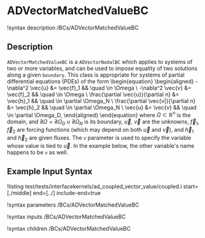 # ADVectorMatchedValueBC

!syntax description /BCs/ADVectorMatchedValueBC

## Description

`ADVectorMatchedValueBC` is a `ADVectorNodalBC` which applies to systems of two or more variables,
and can be used to impose equality of two solutions along a given `boundary`.
This class is appropriate for systems of partial differential equations (PDEs) of
the form
\begin{equation}
\begin{aligned}
  -\nabla^2 \vec{u} &= \vec{f}_1 && \quad \in \Omega \\
  -\nabla^2 \vec{v} &= \vec{f}_2 && \quad \in \Omega \\
  \frac{\partial \vec{u}}{\partial n} &= \vec{h}_1 && \quad \in \partial \Omega_N \\
  \frac{\partial \vec{v|}{\partial n} &= \vec{h}_2 && \quad \in \partial \Omega_N \\
  \vec{u} &= \vec{v} && \quad \in \partial \Omega_D,
\end{aligned}
\end{equation}
where $\Omega \subset \mathbb{R}^n$ is the domain, and $\partial
\Omega = \partial \Omega_D \cup \partial \Omega_N$ is its boundary,
$\vec{u}$, $\vec{v}$ are the unknowns, $\vec{f}_1$, $\vec{f}_2$ are forcing functions (which
may depend on both $\vec{u}$ and $\vec{v}$), and $\vec{h}_1$ and $\vec{h}_2$ are given
fluxes. The `v` parameter is used to specify the variable whose value
is tied to $\vec{u}$. In the example below, the other variable's name
happens to be `v` as well.

## Example Input Syntax

!listing test/tests/interfacekernels/ad_coupled_vector_value/coupled.i start=[./middle] end=[../] include-end=true

!syntax parameters /BCs/ADVectorMatchedValueBC

!syntax inputs /BCs/ADVectorMatchedValueBC

!syntax children /BCs/ADVectorMatchedValueBC
